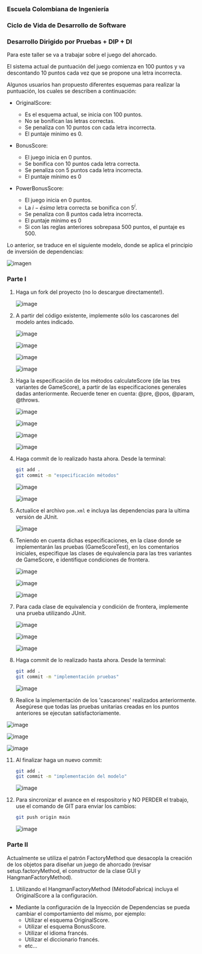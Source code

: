 ### Escuela Colombiana de Ingeniería

### Ciclo de Vida de Desarrollo de Software

### Desarrollo Dirigido por Pruebas + DIP + DI

Para este taller se va a trabajar sobre el juego del ahorcado.

El sistema actual de puntuación del juego comienza en 100 puntos y va
descontando 10 puntos cada vez que se propone una letra incorrecta.

Algunos usuarios han propuesto diferentes esquemas para realizar la
puntuación, los cuales se describen a continuación:

* OriginalScore:
    * Es el esquema actual, se inicia con 100 puntos.
    * No se bonifican las letras correctas.
    * Se penaliza con 10 puntos con cada letra incorrecta.
    * El puntaje minimo es 0.

* BonusScore:
    * El juego inicia en 0 puntos.
    * Se bonifica con 10 puntos cada letra correcta.
    * Se penaliza con 5 puntos cada letra incorrecta.
    * El puntaje mínimo es 0

* PowerBonusScore:
    * El juego inicia en 0 puntos.
    * La $i-ésima$ letra correcta se bonifica con $5^i$.
    * Se penaliza con 8 puntos cada letra incorrecta.
    * El puntaje mínimo es 0
    * Si con las reglas anteriores sobrepasa 500 puntos, el puntaje es
        500.

Lo anterior, se traduce en el siguiente modelo, donde se aplica el
principio de inversión de dependencias:

![imagen](img/model.png)

### Parte I

1. Haga un fork del proyecto (no lo descargue directamente!).

   ![image](https://github.com/Nat15005/DependencyInjectionHangman/assets/111907712/96434037-7b80-41f6-a72b-b70f4d7d38c0)


2. A partir del código existente, implemente sólo los cascarones del
   modelo antes indicado.

   ![image](https://github.com/Nat15005/DependencyInjectionHangman/assets/111907712/2450ed00-28a5-4b39-baf9-37c9f0e6e0d9)

   ![image](https://github.com/Nat15005/DependencyInjectionHangman/assets/111907712/78405c98-d148-4de7-b227-b8e1534d0b5e)

   ![image](https://github.com/Nat15005/DependencyInjectionHangman/assets/111907712/59876c8e-cab2-4fcc-bbb2-cc1c40cf44cd)

   ![image](https://github.com/Nat15005/DependencyInjectionHangman/assets/111907712/f57280e7-52a1-48c7-9059-ef3160c81667)


3. Haga la especificación de los métodos calculateScore (de las tres
   variantes de GameScore), a partir de las especificaciones
   generales dadas anteriormente. Recuerde tener en cuenta: @pre,
   @pos, @param, @throws.

   ![image](https://github.com/Nat15005/DependencyInjectionHangman/assets/111907712/016c1616-0c26-4728-be21-bc12fc11073e)

   ![image](https://github.com/Nat15005/DependencyInjectionHangman/assets/111907712/b2f5150b-f434-4505-b3cf-aa14515c9523)

   ![image](https://github.com/Nat15005/DependencyInjectionHangman/assets/111907712/233e01c1-10a9-42f3-9a43-574927002a18)

   ![image](https://github.com/Nat15005/DependencyInjectionHangman/assets/111907712/56c78b89-a15b-4d93-9890-3d2c73e97f30)


4. Haga commit de lo realizado hasta ahora. Desde la terminal:

    ```sh		
    git add .			
    git commit -m "especificación métodos"
    ```
    
   ![image](https://github.com/Nat15005/DependencyInjectionHangman/assets/111907712/f385794e-97fd-4af7-b06e-8020d4c777ff)

   ![image](https://github.com/Nat15005/DependencyInjectionHangman/assets/111907712/beed1ab9-06cf-4f89-99c8-97625d477729)


5. Actualice el archivo `pom.xml` e incluya las dependencias para la ultima versión de JUnit.

   ![image](https://github.com/Nat15005/DependencyInjectionHangman/assets/111907712/5a3d0e16-785b-4628-96f1-5b086570e4ab)


6. Teniendo en cuenta dichas especificaciones, en la clase donde se
   implementarán las pruebas (GameScoreTest), en los
   comentarios iniciales, especifique las clases de equivalencia para
   las tres variantes de GameScore, e identifique
   condiciones de frontera.

   ![image](https://github.com/Nat15005/DependencyInjectionHangman/assets/111907712/348a3c0f-da6b-4633-a729-0be3b2ee7c00)

   ![image](https://github.com/Nat15005/DependencyInjectionHangman/assets/111907712/10eac5d4-3018-4116-ba7c-c853215e4006)

   ![image](https://github.com/Nat15005/DependencyInjectionHangman/assets/111907712/104a405f-ed6d-416e-9fe9-489edeb8bac7)


7. Para cada clase de equivalencia y condición de frontera, implemente
   una prueba utilizando JUnit.

   ![image](https://github.com/Nat15005/DependencyInjectionHangman/assets/111907712/3ec657f3-7f5d-4925-95b8-9f64d14c0be2)

   ![image](https://github.com/Nat15005/DependencyInjectionHangman/assets/111907712/bc68e9e6-b8f7-42c1-a3b0-35bddfda2546)

   ![image](https://github.com/Nat15005/DependencyInjectionHangman/assets/111907712/855f0868-64a2-4d57-aa85-ee7729549e67)


9. Haga commit de lo realizado hasta ahora. Desde la terminal:

    ```sh		
    git add .			
    git commit -m "implementación pruebas"
    ```

    ![image](https://github.com/Nat15005/DependencyInjectionHangman/assets/111907712/f26f2a0a-0dcc-4129-97e1-399fa7ad0cd4)


10. Realice la implementación de los 'cascarones' realizados anteriormente.
   Asegúrese que todas las pruebas unitarias creadas en los puntos anteriores
   se ejecutan satisfactoriamente.

   ![image](https://github.com/Nat15005/DependencyInjectionHangman/assets/111907712/5de8ec2c-7ecf-4f3c-b646-166c255c5ddc)

   ![image](https://github.com/Nat15005/DependencyInjectionHangman/assets/111907712/1849646c-08f6-4e87-a97f-38ef3637e415)

   ![image](https://github.com/Nat15005/DependencyInjectionHangman/assets/111907712/313c57d2-34cf-47f2-8226-3d04bf74a07a)


11. Al finalizar haga un nuevo commit:

    ```sh		
    git add .			
    git commit -m "implementación del modelo"
    ```

      ![image](https://github.com/Nat15005/DependencyInjectionHangman/assets/111907712/0dcdd031-4e25-44dc-8462-4eb122c1e7d9)
   

12. Para sincronizar el avance en el respositorio y NO PERDER el trabajo, use
    el comando de GIT para enviar los cambios:

    ```sh
    git push origin main
    ```

      ![image](https://github.com/Nat15005/DependencyInjectionHangman/assets/111907712/81b737ca-babc-43e2-8687-a1581794ff2d)

    
### Parte II

Actualmente se utiliza el patrón FactoryMethod
que desacopla la creación de los objetos para diseñar un juego
de ahorcado (revisar setup.factoryMethod, el
constructor de la clase GUI y HangmanFactoryMethod).

1. Utilizando el HangmanFactoryMethod (MétodoFabrica) incluya el
   OriginalScore a la configuración.

* Mediante la configuración de la Inyección de
  Dependencias se pueda cambiar el comportamiento del mismo, por
  ejemplo:
    * Utilizar el esquema OriginalScore.
    * Utilizar el esquema BonusScore.
    * Utilizar el idioma francés.
    * Utilizar el diccionario francés.
    * etc...
